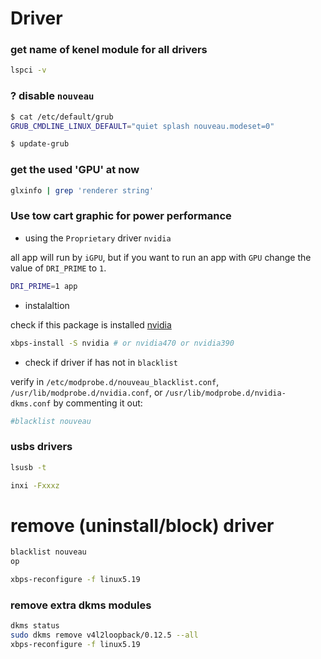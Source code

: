 # Driver

### get name of kenel module for all drivers
```bash
lspci -v
```
### ? disable `nouveau`
```bash
$ cat /etc/default/grub
GRUB_CMDLINE_LINUX_DEFAULT="quiet splash nouveau.modeset=0"

$ update-grub
```
### get the used 'GPU' at now
```bash
glxinfo | grep 'renderer string'
```

### Use tow cart graphic for power performance
- using the `Proprietary` driver `nvidia`

all app will run by `iGPU`, but if you want to run an app with `GPU`
change the value of `DRI_PRIME` to `1`.
```bash
DRI_PRIME=1 app
```
- instalaltion

check if this package is installed [nvidia](https://docs.voidlinux.org/config/graphical-session/graphics-drivers/nvidia.html#reverting-from-nvidia-to-nouveau)
```bash
xbps-install -S nvidia # or nvidia470 or nvidia390
```
- check if driver if has not in `blacklist`

 verify in `/etc/modprobe.d/nouveau_blacklist.conf`, `/usr/lib/modprobe.d/nvidia.conf`,
 or `/usr/lib/modprobe.d/nvidia-dkms.conf` by commenting it out:
```bash
#blacklist nouveau
```

### usbs drivers
```bash
lsusb -t
```

```bash
inxi -Fxxxz
```

# remove (uninstall/block) driver
```bash
blacklist nouveau
op
```
```bash
xbps-reconfigure -f linux5.19
```

### remove extra dkms modules
```bash
dkms status
sudo dkms remove v4l2loopback/0.12.5 --all
xbps-reconfigure -f linux5.19
```
